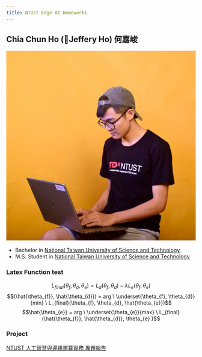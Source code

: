 ```yaml
---
title: NTUST Edge AI Homework1
---
```


## Chia Chun Ho (Jeffery Ho) 何嘉峻

![chia chun ho](/images/_dsc0383_light_square.jpg)

* Bachelor in [National Taiwan University of Science and Technology](https://www.ntust.edu.tw/)
* M.S. Student in [National Taiwan University of Science and Technology](https://www.ntust.edu.tw/)

### Latex Function test

$$L_{final}(\theta_{f}, \theta_{d}, \theta_{e}) = L_{d}(\theta_{f}, \theta_{d}) - \lambda L_{e}(\theta_{f}, \theta_{e})$$
$$(\hat{\theta_{f}}, \hat{\theta_{d}}) = arg \ \underset{\theta_{f}, \theta_{d}}{min} \ L_{final}(\theta_{f}, \theta_{d}, \hat{\theta_{e}})$$
$$\hat{\theta_{e}} = arg \ \underset{\theta_{e}}{max} \ L_{final}(\hat{\theta_{f}}, \hat{\theta_{d}}, \theta_{e} )$$

### Project

[NTUST 人工智慧與邊緣運算實務 專題報告](https://hackmd.io/@jeffery0316/Hkvy85V4u)

